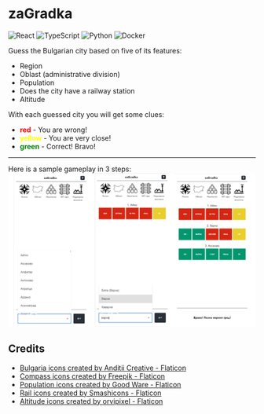 # zaGradka
![React](https://img.shields.io/badge/react-%2320232a.svg?style=for-the-badge&logo=react&logoColor=%2361DAFB)
![TypeScript](https://img.shields.io/badge/typescript-%23007ACC.svg?style=for-the-badge&logo=typescript&logoColor=white)
![Python](https://img.shields.io/badge/python-3670A0?style=for-the-badge&logo=python&logoColor=ffdd54)
![Docker](https://img.shields.io/badge/docker-%230db7ed.svg?style=for-the-badge&logo=docker&logoColor=white)

Guess the Bulgarian city based on five of its features:
- Region
- Oblast (administrative division)
- Population
- Does the city have a railway station
- Altitude

With each guessed city you will get some clues:
- <font color="red">**red**</font> - You are wrong!
- <font color="yellow">**yellow**</font> - You are very close!
- <font color="green">**green**</font> - Correct! Bravo!

---
Here is a sample gameplay in 3 steps:
![zaGradka gameplay](/src/images/zagradka.png "zaGradka gameplay")


## Credits
- <a href="https://www.flaticon.com/free-icons/bulgaria" title="bulgaria icons">Bulgaria icons created by Anditii Creative - Flaticon</a>
- <a href="https://www.flaticon.com/free-icons/compass" title="compass icons">Compass icons created by Freepik - Flaticon</a>
- <a href="https://www.flaticon.com/free-icons/population" title="population icons">Population icons created by Good Ware - Flaticon</a>
- <a href="https://www.flaticon.com/free-icons/rail" title="rail icons">Rail icons created by Smashicons - Flaticon</a>
- <a href="https://www.flaticon.com/free-icons/altitude" title="altitude icons">Altitude icons created by orvipixel - Flaticon</a>